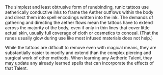 The simplest and least obtrusive form of runebinding, runic tattoos use aetherically conductive inks to frame the Aether outflows within the body and direct them into spell encodings written into the ink. The demands of gathering and directing the aether flows mean the tattoos have to extend across the majority of the body, even if only in thin lines that cover little actual skin, usually full coverage of cloth or cosmetics to conceal. (That the runes usually glow during use like most infused materials does not help.)

While the tattoos are difficult to remove even with magical means, they are substantially easier to modify and extend than the complex piercing and surgical work of other methods. When learning any Aetheric Talent, they may update any already learned spells that can incorporate the effects of that Talent.